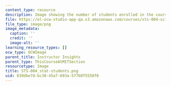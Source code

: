 ```yaml
---
content_type: resource
description: Image showing the number of students enrolled in the course.
file: https://ol-ocw-studio-app-qa.s3.amazonaws.com/courses/sts-004-science-technology-world-fall-2013/839dbe7dbc3845a7693a57760f5558f0_STS-004_stat-students.png
file_type: image/png
image_metadata:
  caption: ''
  credit: ''
  image-alt: ''
learning_resource_types: []
ocw_type: OCWImage
parent_title: Instructor Insights
parent_type: ThisCourseAtMITSection
resourcetype: Image
title: STS-004_stat-students.png
uid: 839dbe7d-bc38-45a7-693a-57760f5558f0
---
```

